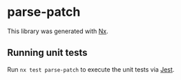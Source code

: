 # parse-patch

This library was generated with [Nx](https://nx.dev).

## Running unit tests

Run `nx test parse-patch` to execute the unit tests via [Jest](https://jestjs.io).
